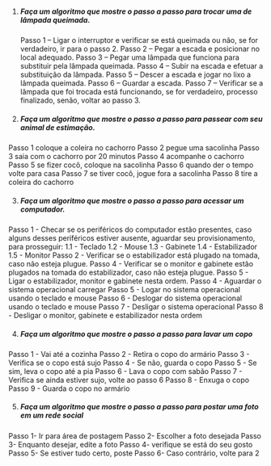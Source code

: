 1. ##### Faça um algoritmo que mostre o passo a passo para trocar uma de lâmpada queimada.

   Passo 1 – Ligar o interruptor e verificar se está queimada ou não, se for verdadeiro, ir para o passo 2.
   Passo 2 – Pegar a escada e posicionar no local adequado.
   Passo 3 – Pegar uma lâmpada que funciona para substituir pela lâmpada queimada.
   Passo 4 – Subir na escada e efetuar a substituição da lâmpada.
   Passo 5 – Descer a escada e jogar no lixo a lâmpada queimada.
   Passo 6 – Guardar a escada.
   Passo 7 – Verificar se a lâmpada que foi trocada está funcionando, se for verdadeiro, processo finalizado, senão, voltar ao passo 3.

2. ##### Faça um algoritmo que mostre o passo a passo para passear com seu animal de estimação.

  Passo 1 coloque a coleira no cachorro
  Passo 2 pegue uma sacolinha
  Passo 3 saia com o cachorro por 20 minutos
  Passo 4 acompanhe o cachorro
  Passo 5 se fizer cocô, coloque na sacolinha
  Passo 6 quando der o tempo volte para casa
  Passo 7 se tiver cocô, jogue fora a sacolinha
  Passo 8 tire a coleira do cachorro

3. ##### Faça um algoritmo que mostre o passo a passo para acessar um computador.

  Passo 1 - Checar se os periféricos do computador estão presentes, 
  caso alguns desses periféricos estiver ausente, 
  aguardar seu provisionamento, para prosseguir:
  	1.1 - Teclado
  	1.2 - Mouse
  	1.3 - Gabinete
  	1.4 - Estabilizador
  	1.5 - Monitor
  Passo 2 - Verificar se o estabilizador está plugado na tomada, caso não esteja plugue.
  Passo 4 - Verificar se o monitor e gabinete estão plugados na tomada do estabilizador, caso não esteja plugue.
  Passo 5 - Ligar o estabilizador, monitor e gabinete nesta ordem.
  Passo 4 - Aguardar o sistema operacional carregar
  Passo 5 - Logar no sistema operacional usando o teclado e mouse
  Passo 6 - Deslogar do sistema operacional usando o teclado e mouse
  Passo 7 - Desligar o sistema operacional
  Passo 8 - Desligar o monitor, gabinete e estabilizador nesta ordem

4. ##### Faça um algoritmo que mostre o passo a passo para lavar um copo

  Passo 1 - Vai até a cozinha
  Passo 2 - Retira o copo do armário
  Passo 3 - Verifica se o copo está sujo
  Passo 4 - Se não, guarda o copo
  Passo 5 - Se sim, leva o copo até a pia
  Passo 6 - Lava o copo com sabão
  Passo 7 - Verifica se ainda estiver sujo, volte ao passo 6
  Passo 8 - Enxuga o copo
  Passo 9 - Guarda o copo no armário

5. #####  Faça um algoritmo que mostre o passo a passo para postar uma foto em um rede social

  Passo 1- Ir para área de postagem
  Passo 2- Escolher a foto desejada
  Passo 3- Enquanto desejar, edite a foto
  Passo 4- verifique se está do seu gosto
  Passo 5- Se estiver tudo certo, poste
  Passo 6- Caso contrário, volte para 2